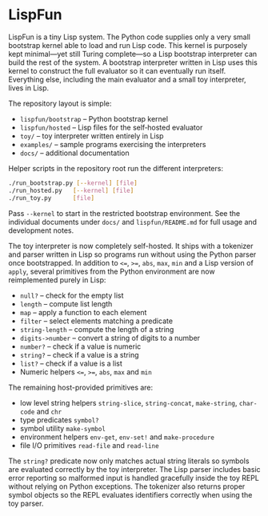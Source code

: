 # LispFun

LispFun is a tiny Lisp system.  The Python code supplies only a very small
bootstrap kernel able to load and run Lisp code.  This kernel is purposely kept
minimal—yet still Turing complete—so a Lisp bootstrap interpreter can build the
rest of the system.  A bootstrap interpreter written in Lisp uses this kernel to
construct the full evaluator so it can eventually run itself.  Everything else,
including the main evaluator and a small toy interpreter, lives in Lisp.

The repository layout is simple:

- `lispfun/bootstrap` – Python bootstrap kernel
- `lispfun/hosted` – Lisp files for the self‑hosted evaluator
- `toy/` – toy interpreter written entirely in Lisp
- `examples/` – sample programs exercising the interpreters
- `docs/` – additional documentation

Helper scripts in the repository root run the different interpreters:


```bash
./run_bootstrap.py [--kernel] [file]
./run_hosted.py   [--kernel] [file]
./run_toy.py      [file]
```

Pass `--kernel` to start in the restricted bootstrap environment.  See the
individual documents under `docs/` and `lispfun/README.md` for full usage and
development notes.

The toy interpreter is now completely self-hosted.  It ships with a tokenizer
and parser written in Lisp so programs run without using the Python parser once
bootstrapped.  In addition to `<=`, `>=`, `abs`, `max`, `min` and a Lisp version
of `apply`, several primitives from the Python environment are now
reimplemented purely in Lisp:

- `null?` – check for the empty list
- `length` – compute list length
- `map` – apply a function to each element
- `filter` – select elements matching a predicate
- `string-length` – compute the length of a string
- `digits->number` – convert a string of digits to a number
- `number?` – check if a value is numeric
- `string?` – check if a value is a string
- `list?` – check if a value is a list
- Numeric helpers `<=`, `>=`, `abs`, `max` and `min`

The remaining host-provided primitives are:
- low level string helpers `string-slice`, `string-concat`, `make-string`,
  `char-code` and `chr`
- type predicates `symbol?`
- symbol utility `make-symbol`
- environment helpers `env-get`, `env-set!` and `make-procedure`
- file I/O primitives `read-file` and `read-line`

The `string?` predicate now only matches actual string literals so symbols
are evaluated correctly by the toy interpreter.  The Lisp parser includes
basic error reporting so malformed input is handled gracefully inside the
toy REPL without relying on Python exceptions.  The tokenizer also returns
proper symbol objects so the REPL evaluates identifiers correctly when using
the toy parser.

